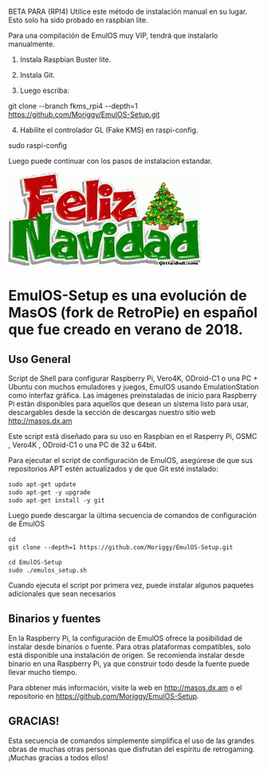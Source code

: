 BETA PARA (RPI4) Utilice este método de instalación manual en su lugar. Esto solo ha sido probado en raspbian lite.

Para una compilación de EmulOS muy VIP, tendrá que instalarlo manualmente.

1) Instala Raspbian Buster lite. 

2) Instala Git.

3) Luego escriba:

git clone --branch fkms_rpi4 --depth=1 https://github.com/Moriggy/EmulOS-Setup.git

4) Habilite el controlador GL (Fake KMS) en raspi-config.

sudo raspi-config

Luego puede continuar con los pasos de instalacion estandar.

![Test Image 1](https://github.com/DOCK-PI3/MasOS-Setup/blob/fkms_rpi4/tools/FELIZ_tenor.gif)







EmulOS-Setup es una evolución de MasOS (fork de RetroPie) en español que fue creado en verano de 2018.
==============

Uso General
-------------

Script de Shell para configurar Raspberry Pi, Vero4K, ODroid-C1 o una PC + Ubuntu con muchos emuladores y juegos, EmulOS usando EmulationStation como interfaz gráfica. Las imágenes preinstaladas de inicio para Raspberry Pi están disponibles para aquellos que desean un sistema listo para usar, descargables desde la sección de descargas nuestro sitio web http://masos.dx.am

Este script está diseñado para su uso en Raspbian en el Rasperry Pi, OSMC , Vero4K , ODroid-C1 o una PC de 32 u 64bit.

Para ejecutar el script de configuración de EmulOS, asegúrese de que sus repositorios APT estén actualizados y de que Git esté instalado:

```shell
sudo apt-get update
sudo apt-get -y upgrade
sudo apt-get install -y git
```

Luego puede descargar la última secuencia de comandos de configuración de EmulOS

```shell
cd
git clone --depth=1 https://github.com/Moriggy/EmulOS-Setup.git
```

```shell
cd EmulOS-Setup
sudo ./emulos_setup.sh
```

Cuando ejecuta el script por primera vez, puede instalar algunos paquetes adicionales que sean necesarios


Binarios y fuentes
--------------------

En la Raspberry Pi, la configuración de EmulOS ofrece la posibilidad de instalar desde binarios o fuente. Para otras plataformas compatibles, solo está disponible una instalación de origen. Se recomienda instalar desde binario en una Raspberry Pi, ya que construir todo desde la fuente puede llevar mucho tiempo.

Para obtener más información, visite la web en http://masos.dx.am o el repositorio en https://github.com/Moriggy/EmulOS-Setup.


GRACIAS!
------

Esta secuencia de comandos simplemente simplifica el uso de las grandes obras de muchas otras personas que disfrutan del espíritu de retrogaming. ¡Muchas gracias a todos ellos!
